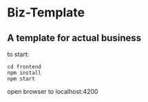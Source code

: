 # Biz-Template

## A template for actual business

to start:

```
cd frontend
npm install
npm start
```

open browser to localhost:4200

